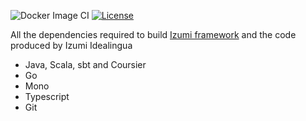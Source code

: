 ![Docker Image CI](https://github.com/7mind/izumi-docker/workflows/Docker%20Image%20CI/badge.svg)
[![License](https://img.shields.io/github/license/pshirshov/izumi-r2.svg)](https://github.com/pshirshov/izumi-r2/blob/develop/LICENSE)


All the dependencies required to build [Izumi framework](https://travis-ci.com/pshirshov/izumi-r2) and the code produced by Izumi Idealingua

- Java, Scala, sbt and Coursier
- Go
- Mono
- Typescript
- Git
